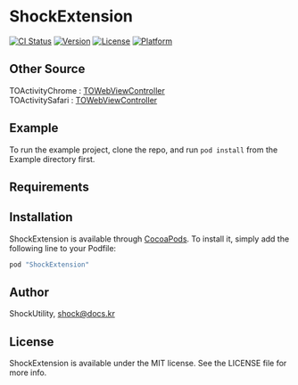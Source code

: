 # ShockExtension

[![CI Status](http://img.shields.io/travis/ShockUtility/ShockExtension.svg?style=flat)](https://travis-ci.org/ShockUtility/ShockExtension)
[![Version](https://img.shields.io/cocoapods/v/ShockExtension.svg?style=flat)](http://cocoapods.org/pods/ShockExtension)
[![License](https://img.shields.io/cocoapods/l/ShockExtension.svg?style=flat)](http://cocoapods.org/pods/ShockExtension)
[![Platform](https://img.shields.io/cocoapods/p/ShockExtension.svg?style=flat)](http://cocoapods.org/pods/ShockExtension)

## Other Source

TOActivityChrome : [TOWebViewController](https://github.com/TimOliver/TOWebViewController)<br>
TOActivitySafari : [TOWebViewController](https://github.com/TimOliver/TOWebViewController)

## Example

To run the example project, clone the repo, and run `pod install` from the Example directory first.

## Requirements

## Installation

ShockExtension is available through [CocoaPods](http://cocoapods.org). To install
it, simply add the following line to your Podfile:

```ruby
pod "ShockExtension"
```

## Author

ShockUtility, shock@docs.kr

## License

ShockExtension is available under the MIT license. See the LICENSE file for more info.
